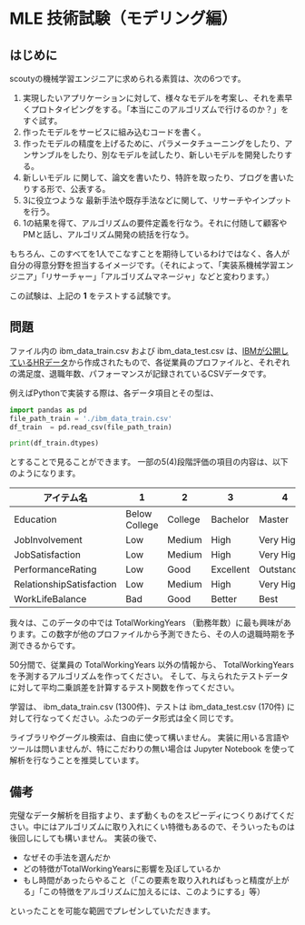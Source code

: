 # MLE 技術試験（モデリング編）

## はじめに
scoutyの機械学習エンジニアに求められる素質は、次の6つです。

1. 実現したいアプリケーションに対して、様々なモデルを考案し、それを素早くプロトタイピングをする。「本当にこのアルゴリズムで行けるのか？」をすぐ試す。
1. 作ったモデルをサービスに組み込むコードを書く。
1. 作ったモデルの精度を上げるために、パラメータチューニングをしたり、アンサンブルをしたり、別なモデルを試したり、新しいモデルを開発したりする。
1. 新しいモデル に関して、論文を書いたり、特許を取ったり、ブログを書いたりする形で、公表する。
1. 3に役立つような 最新手法や既存手法などに関して、リサーチやインプットを行う。
1. 1の結果を得て、アルゴリズムの要件定義を行なう。それに付随して顧客やPMと話し、アルゴリズム開発の統括を行なう。

もちろん、このすべてを1人でこなすことを期待しているわけではなく、各人が自分の得意分野を担当するイメージです。（それによって、「実装系機械学習エンジニア」「リサーチャー」「アルゴリズムマネージャ」などと変わります。）

この試験は、上記の **1** をテストする試験です。

## 問題
ファイル内の ibm\_data\_train.csv および ibm\_data\_test.csv は、[IBMが公開しているHRデータ](https://www.ibm.com/communities/analytics/watson-analytics-blog/hr-employee-attrition/)から作成されたもので、各従業員のプロファイルと、それぞれの満足度、退職年数、パフォーマンスが記録されているCSVデータです。

例えばPythonで実装する際は、各データ項目とその型は、

```python
import pandas as pd
file_path_train = './ibm_data_train.csv'
df_train  = pd.read_csv(file_path_train)

print(df_train.dtypes)
```

とすることで見ることができます。
一部の5(4)段階評価の項目の内容は、以下のようになります。

| アイテム名 | 1 | 2 | 3 | 4 | 5 |
| ------------ | ------------- | ------------- | ------------- | ------------- | ------------- |
| Education | Below College | College | Bachelor | Master | Docter |
| JobInvolvement | Low | Medium | High | Very High | - |
| JobSatisfaction | Low | Medium | High | Very High | - |
| PerformanceRating | Low | Good | Excellent | Outstanding | - |
| RelationshipSatisfaction | Low | Medium | High | Very High | - |
| WorkLifeBalance | Bad | Good | Better | Best | - |

我々は、このデータの中では TotalWorkingYears （勤務年数）に最も興味があります。この数字が他のプロファイルから予測できたら、その人の退職時期を予測できるからです。

50分間で、従業員の TotalWorkingYears 以外の情報から、 TotalWorkingYears を予測するアルゴリズムを作ってください。
そして、与えられたテストデータに対して平均二乗誤差を計算するテスト関数を作ってください。


学習は、 ibm\_data\_train.csv (1300件)、テストは ibm\_data\_test.csv  (170件) に対して行なってください。ふたつのデータ形式は全く同じです。

ライブラリやグーグル検索は、自由に使って構いません。
実装に用いる言語やツールは問いませんが、特にこだわりの無い場合は Jupyter Notebook を使って解析を行なうことを推奨しています。


## 備考
完璧なデータ解析を目指すより、まず動くものをスピーディにつくりあげてください。中にはアルゴリズムに取り入れにくい特徴もあるので、そういったものは後回しにしても構いません。
実装の後で、

* なぜその手法を選んだか
* どの特徴がTotalWorkingYearsに影響を及ぼしているか
* もし時間があったらやること（「この要素を取り入れればもっと精度が上がる」「この特徴をアルゴリズムに加えるには、このようにする」等）

といったことを可能な範囲でプレゼンしていただきます。

